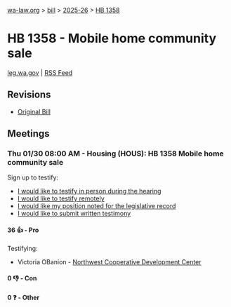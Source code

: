 [wa-law.org](/) > [bill](/bill/) > [2025-26](/bill/2025-26/) > [HB 1358](/bill/2025-26/hb/1358/)

# HB 1358 - Mobile home community sale
[leg.wa.gov](https://app.leg.wa.gov/billsummary?BillNumber=1358&Year=2025&Initiative=false) | [RSS Feed](./rss.xml)

## Revisions
* [Original Bill](1/)

## Meetings
### Thu 01/30 08:00 AM - Housing (HOUS): HB 1358 Mobile home community sale
Sign up to testify:
* [I would like to testify in person during the hearing](https://app.leg.wa.gov/csi/Testifier/Add?chamber=House&mId=32608&aId=162191&caId=25148&tId=1)
* [I would like to testify remotely](https://app.leg.wa.gov/csi/Testifier/Add?chamber=House&mId=32608&aId=162191&caId=25148&tId=2)
* [I would like my position noted for the legislative record](https://app.leg.wa.gov/csi/Testifier/Add?chamber=House&mId=32608&aId=162191&caId=25148&tId=3)
* [I would like to submit written testimony](https://app.leg.wa.gov/csi/Testifier/Add?chamber=House&mId=32608&aId=162191&caId=25148&tId=4)

#### 36 👍 - Pro
Testifying:
* Victoria OBanion - [Northwest Cooperative Development Center](/org/northwest_cooperative_development_center/)

#### 0 👎 - Con

#### 0 ❓ - Other
